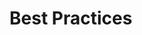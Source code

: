 # Best Practices

<!--
..
.. - tickets
.. - quota management
.. - top level passthrough resource
-->

